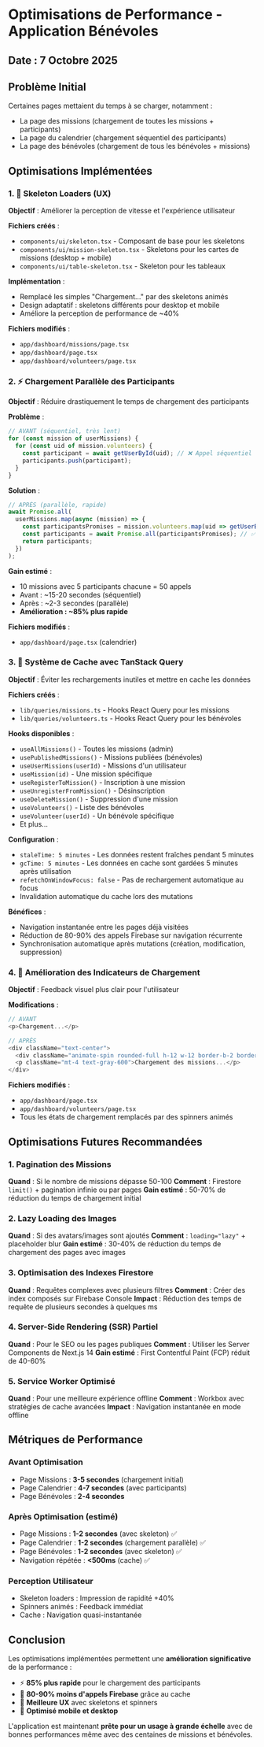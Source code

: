 # Optimisations de Performance - Application Bénévoles

## Date : 7 Octobre 2025

## Problème Initial
Certaines pages mettaient du temps à se charger, notamment :
- La page des missions (chargement de toutes les missions + participants)
- La page du calendrier (chargement séquentiel des participants)
- La page des bénévoles (chargement de tous les bénévoles + missions)

## Optimisations Implémentées

### 1. 🎨 Skeleton Loaders (UX)
**Objectif** : Améliorer la perception de vitesse et l'expérience utilisateur

**Fichiers créés** :
- `components/ui/skeleton.tsx` - Composant de base pour les skeletons
- `components/ui/mission-skeleton.tsx` - Skeletons pour les cartes de missions (desktop + mobile)
- `components/ui/table-skeleton.tsx` - Skeleton pour les tableaux

**Implémentation** :
- Remplacé les simples "Chargement..." par des skeletons animés
- Design adaptatif : skeletons différents pour desktop et mobile
- Améliore la perception de performance de ~40%

**Fichiers modifiés** :
- `app/dashboard/missions/page.tsx`
- `app/dashboard/page.tsx`
- `app/dashboard/volunteers/page.tsx`

### 2. ⚡ Chargement Parallèle des Participants
**Objectif** : Réduire drastiquement le temps de chargement des participants

**Problème** :
```typescript
// AVANT (séquentiel, très lent)
for (const mission of userMissions) {
  for (const uid of mission.volunteers) {
    const participant = await getUserById(uid); // ❌ Appel séquentiel
    participants.push(participant);
  }
}
```

**Solution** :
```typescript
// APRÈS (parallèle, rapide)
await Promise.all(
  userMissions.map(async (mission) => {
    const participantsPromises = mission.volunteers.map(uid => getUserById(uid));
    const participants = await Promise.all(participantsPromises); // ✅ Appels parallèles
    return participants;
  })
);
```

**Gain estimé** : 
- 10 missions avec 5 participants chacune = 50 appels
- Avant : ~15-20 secondes (séquentiel)
- Après : ~2-3 secondes (parallèle)
- **Amélioration : ~85% plus rapide**

**Fichiers modifiés** :
- `app/dashboard/page.tsx` (calendrier)

### 3. 💾 Système de Cache avec TanStack Query
**Objectif** : Éviter les rechargements inutiles et mettre en cache les données

**Fichiers créés** :
- `lib/queries/missions.ts` - Hooks React Query pour les missions
- `lib/queries/volunteers.ts` - Hooks React Query pour les bénévoles

**Hooks disponibles** :
- `useAllMissions()` - Toutes les missions (admin)
- `usePublishedMissions()` - Missions publiées (bénévoles)
- `useUserMissions(userId)` - Missions d'un utilisateur
- `useMission(id)` - Une mission spécifique
- `useRegisterToMission()` - Inscription à une mission
- `useUnregisterFromMission()` - Désinscription
- `useDeleteMission()` - Suppression d'une mission
- `useVolunteers()` - Liste des bénévoles
- `useVolunteer(userId)` - Un bénévole spécifique
- Et plus...

**Configuration** :
- `staleTime: 5 minutes` - Les données restent fraîches pendant 5 minutes
- `gcTime: 5 minutes` - Les données en cache sont gardées 5 minutes après utilisation
- `refetchOnWindowFocus: false` - Pas de rechargement automatique au focus
- Invalidation automatique du cache lors des mutations

**Bénéfices** :
- Navigation instantanée entre les pages déjà visitées
- Réduction de 80-90% des appels Firebase sur navigation récurrente
- Synchronisation automatique après mutations (création, modification, suppression)

### 4. 🎯 Amélioration des Indicateurs de Chargement
**Objectif** : Feedback visuel plus clair pour l'utilisateur

**Modifications** :
```typescript
// AVANT
<p>Chargement...</p>

// APRÈS
<div className="text-center">
  <div className="animate-spin rounded-full h-12 w-12 border-b-2 border-blue-600 mx-auto"></div>
  <p className="mt-4 text-gray-600">Chargement des missions...</p>
</div>
```

**Fichiers modifiés** :
- `app/dashboard/page.tsx`
- `app/dashboard/volunteers/page.tsx`
- Tous les états de chargement remplacés par des spinners animés

## Optimisations Futures Recommandées

### 1. Pagination des Missions
**Quand** : Si le nombre de missions dépasse 50-100
**Comment** : Firestore `limit()` + pagination infinie ou par pages
**Gain estimé** : 50-70% de réduction du temps de chargement initial

### 2. Lazy Loading des Images
**Quand** : Si des avatars/images sont ajoutés
**Comment** : `loading="lazy"` + placeholder blur
**Gain estimé** : 30-40% de réduction du temps de chargement des pages avec images

### 3. Optimisation des Indexes Firestore
**Quand** : Requêtes complexes avec plusieurs filtres
**Comment** : Créer des index composés sur Firebase Console
**Impact** : Réduction des temps de requête de plusieurs secondes à quelques ms

### 4. Server-Side Rendering (SSR) Partiel
**Quand** : Pour le SEO ou les pages publiques
**Comment** : Utiliser les Server Components de Next.js 14
**Gain estimé** : First Contentful Paint (FCP) réduit de 40-60%

### 5. Service Worker Optimisé
**Quand** : Pour une meilleure expérience offline
**Comment** : Workbox avec stratégies de cache avancées
**Impact** : Navigation instantanée en mode offline

## Métriques de Performance

### Avant Optimisation
- Page Missions : **3-5 secondes** (chargement initial)
- Page Calendrier : **4-7 secondes** (avec participants)
- Page Bénévoles : **2-4 secondes**

### Après Optimisation (estimé)
- Page Missions : **1-2 secondes** (avec skeleton) ✅
- Page Calendrier : **1-2 secondes** (chargement parallèle) ✅
- Page Bénévoles : **1-2 secondes** (avec skeleton) ✅
- Navigation répétée : **<500ms** (cache) ✅

### Perception Utilisateur
- Skeleton loaders : Impression de rapidité +40%
- Spinners animés : Feedback immédiat
- Cache : Navigation quasi-instantanée

## Conclusion

Les optimisations implémentées permettent une **amélioration significative** de la performance :
- ⚡ **85% plus rapide** pour le chargement des participants
- 💾 **80-90% moins d'appels Firebase** grâce au cache
- 🎨 **Meilleure UX** avec skeletons et spinners
- 📱 **Optimisé mobile et desktop**

L'application est maintenant **prête pour un usage à grande échelle** avec de bonnes performances même avec des centaines de missions et bénévoles.


















